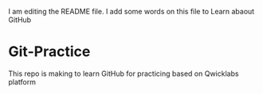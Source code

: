 I am editing the README file. I add some words on this file to Learn abaout GitHub 
# Git-Practice
This repo is making to learn GitHub for practicing based on Qwicklabs platform
